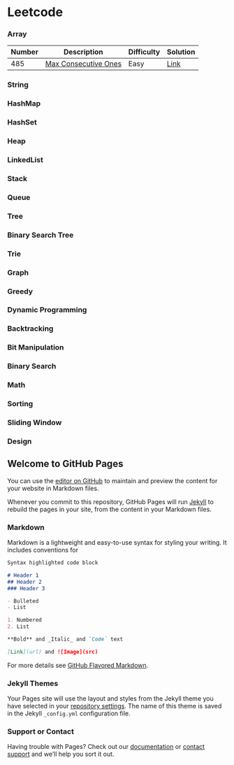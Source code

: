 # Leetcode
### Array
<div class="array-table"></div>

Number  | Description                           | Difficulty | Solution
------- | ------------------------------------- | -------- |--------
485     | [Max Consecutive Ones](https://leetcode.com/problems/max-consecutive-ones/)         | Easy  |   [Link](https://leetcode.com/problems/max-consecutive-ones/discuss/676283/C-O(n)-solution)

<div class="array-table"></div>

### String
### HashMap
### HashSet
### Heap
### LinkedList
### Stack
### Queue
### Tree
### Binary Search Tree
### Trie
### Graph
### Greedy
### Dynamic Programming
### Backtracking
### Bit Manipulation
### Binary Search
### Math
### Sorting
### Sliding Window
### Design
























## Welcome to GitHub Pages

You can use the [editor on GitHub](https://github.com/idanhuang/Leetcode/edit/master/index.md) to maintain and preview the content for your website in Markdown files.

Whenever you commit to this repository, GitHub Pages will run [Jekyll](https://jekyllrb.com/) to rebuild the pages in your site, from the content in your Markdown files.

### Markdown

Markdown is a lightweight and easy-to-use syntax for styling your writing. It includes conventions for

```markdown
Syntax highlighted code block

# Header 1
## Header 2
### Header 3

- Bulleted
- List

1. Numbered
2. List

**Bold** and _Italic_ and `Code` text

[Link](url) and ![Image](src)
```

For more details see [GitHub Flavored Markdown](https://guides.github.com/features/mastering-markdown/).

### Jekyll Themes

Your Pages site will use the layout and styles from the Jekyll theme you have selected in your [repository settings](https://github.com/idanhuang/Leetcode/settings). The name of this theme is saved in the Jekyll `_config.yml` configuration file.

### Support or Contact

Having trouble with Pages? Check out our [documentation](https://help.github.com/categories/github-pages-basics/) or [contact support](https://github.com/contact) and we’ll help you sort it out.
